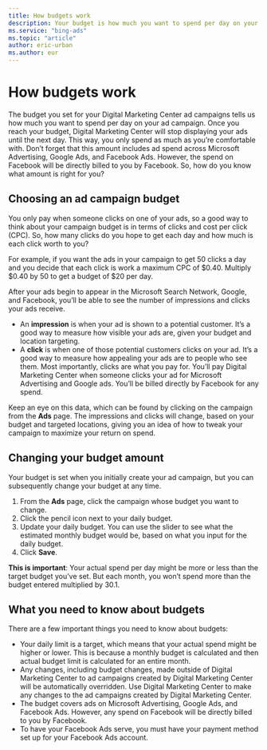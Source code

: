 ```yaml
---
title: How budgets work
description: Your budget is how much you want to spend per day on your ads. The right choice depends on your goals and how you want to monitor your spending.
ms.service: "bing-ads"
ms.topic: "article"
author: eric-urban
ms.author: eur
---
```


# How budgets work

The budget you set for your Digital Marketing Center ad campaigns tells us how much you want to spend per day on your ad campaign. Once you reach your budget, Digital Marketing Center will stop displaying your ads until the next day. This way, you only spend as much as you’re comfortable with. Don’t forget that this amount includes ad spend across Microsoft Advertising, Google Ads, and Facebook Ads. However, the spend on Facebook will be directly billed to you by Facebook.    So, how do you know what amount is right for you?

## Choosing an ad campaign budget

You only pay when someone clicks on one of your ads, so a good way to think about your campaign budget is in terms of clicks and cost per click (CPC). So, how many clicks do you hope to get each day and how much is each click worth to you?

For example, if you want the ads in your campaign to get 50 clicks a day and you decide that each click is work a maximum CPC of $0.40. Multiply $0.40 by 50 to get a budget of $20 per day.

After your ads begin to appear in the Microsoft Search Network, Google, and Facebook, you’ll be able to see the number of impressions and clicks your ads receive.

- An **impression** is when your ad is shown to a potential customer. It’s a good way to measure how visible your ads are, given your budget and location targeting.
- A **click** is when one of those potential customers clicks on your ad. It’s a good way to measure how appealing your ads are to people who see them. Most importantly, clicks are what you pay for. You’ll pay Digital Marketing Center when someone clicks your ad for Microsoft Advertising and Google ads. You’ll be billed directly by Facebook for any spend.

Keep an eye on this data, which can be found by clicking on the campaign from the **Ads** page. The impressions and clicks will change, based on your budget and targeted locations, giving you an idea of how to tweak your campaign to maximize your return on spend.

## Changing your budget amount

Your budget is set when you initially create your ad campaign, but you can subsequently change your budget at any time.

1. From the **Ads** page, click the campaign whose budget you want to change.
1. Click the pencil icon next to your daily budget.
1. Update your daily budget. You can use the slider to see what the estimated monthly budget would be, based on what you input for the daily budget.
1. Click **Save**.

**This is important**: Your actual spend per day might be more or less than the target budget you’ve set. But each month, you won’t spend more than the budget entered multiplied by 30.1.

## What you need to know about budgets

There are a few important things you need to know about budgets:

- Your daily limit is a target, which means that your actual spend might be higher or lower. This is because a monthly budget is calculated and then actual budget limit is calculated for an entire month.
- Any changes, including budget changes, made outside of Digital Marketing Center to ad campaigns created by Digital Marketing Center will be automatically overridden. Use Digital Marketing Center to make any changes to the ad campaigns created by Digital Marketing Center.
- The budget covers ads on Microsoft Advertising, Google Ads, and Facebook Ads. However, any spend on Facebook will be directly billed to you by Facebook.
- To have your Facebook Ads serve, you must have your payment method set up for your Facebook Ads account.


